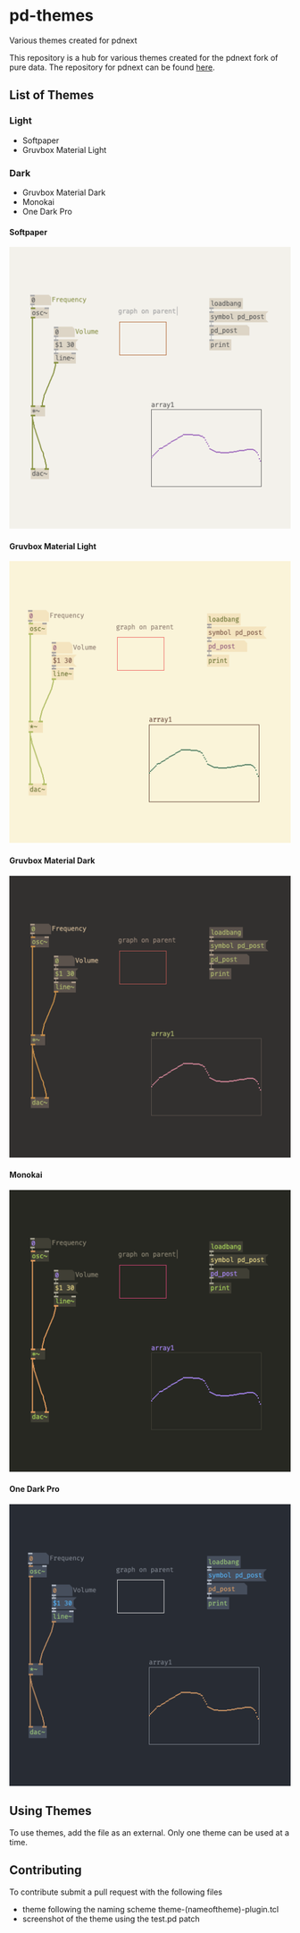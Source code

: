 # pd-themes
Various themes created for pdnext

This repository is a hub for various themes created for the pdnext fork of pure data. The repository for pdnext can be found [here](https://github.com/sebshader/pdnext).

## List of Themes

### Light
- Softpaper
- Gruvbox Material Light

### Dark
- Gruvbox Material Dark
- Monokai
- One Dark Pro

#### Softpaper
![plot](/images/softpaper.png)
#### Gruvbox Material Light
![plot](/images/gruvboxMaterialLight.png)
#### Gruvbox Material Dark
![plot](/images/gruvboxMaterialDark.png)
#### Monokai
![plot](/images/monokai.png)
#### One Dark Pro
![plot](/images/oneDarkPro.png)

## Using Themes
 To use themes, add the file as an external. Only one theme can be used at a time.

## Contributing
 To contribute submit a pull request with the following files
 - theme following the naming scheme theme-(nameoftheme)-plugin.tcl
 - screenshot of the theme using the test.pd patch

